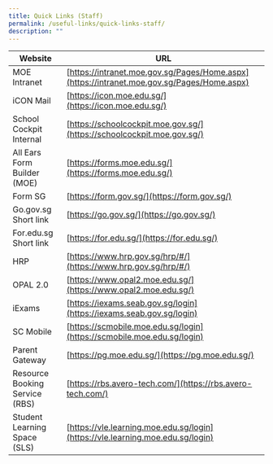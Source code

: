 ```yaml
---
title: Quick Links (Staff)
permalink: /useful-links/quick-links-staff/
description: ""
---
```

| **Website** | **URL** |
| -------- | -------- |
| MOE Intranet     | [https://intranet.moe.gov.sg/Pages/Home.aspx](https://intranet.moe.gov.sg/Pages/Home.aspx)     |
| iCON Mail  | [https://icon.moe.edu.sg/](https://icon.moe.edu.sg/) |
| School Cockpit Internal | [https://schoolcockpit.moe.gov.sg/](https://schoolcockpit.moe.gov.sg/) |
| All Ears Form Builder (MOE) | [https://forms.moe.edu.sg/](https://forms.moe.edu.sg/) |
| Form SG | [https://form.gov.sg/](https://form.gov.sg/) |
| Go.gov.sg Short link | [https://go.gov.sg/](https://go.gov.sg/) |
| For.edu.sg Short link | [https://for.edu.sg/](https://for.edu.sg/) |
| HRP | [https://www.hrp.gov.sg/hrp/#/](https://www.hrp.gov.sg/hrp/#/) |
| OPAL 2.0 | [https://www.opal2.moe.edu.sg/](https://www.opal2.moe.edu.sg/) |
| iExams | [https://iexams.seab.gov.sg/login](https://iexams.seab.gov.sg/login)
| SC Mobile | [https://scmobile.moe.edu.sg/login](https://scmobile.moe.edu.sg/login) |
| Parent Gateway | [https://pg.moe.edu.sg/](https://pg.moe.edu.sg/) |
| Resource Booking Service (RBS) | [https://rbs.avero-tech.com/](https://rbs.avero-tech.com/)
| Student Learning Space (SLS) | [https://vle.learning.moe.edu.sg/login](https://vle.learning.moe.edu.sg/login) |